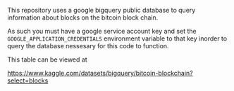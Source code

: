This repository uses a google bigquery public database to query information about blocks on the bitcoin block chain.

As such you must have a google service account key and set the `GOOGLE_APPLICATION_CREDENTIALS` environment variable to that key inorder to query the database nessesary for this code to function.



This table can be viewed at

https://www.kaggle.com/datasets/bigquery/bitcoin-blockchain?select=blocks
